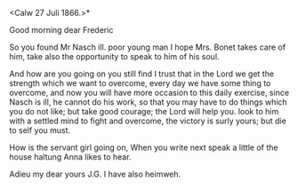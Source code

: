  <Calw 27 Juli 1866.>*

Good morning dear Frederic

So you found Mr Nasch ill. poor young man I hope Mrs. Bonet takes care of him, take also the opportunity to speak to him of his soul.

And how are you going on you still find I trust that in the Lord we get the strength which we want to overcome, every day we have some thing to overcome, and now you will have more occasion to this daily exercise, since Nasch is ill, he cannot do his work, so that you may have to do things which you do not like; but take good courage; the Lord will help you. look to him with a settled mind to fight and overcome, the victory is surly yours; but die to self you must.

How is the servant girl going on, When you write next speak a little of the house haltung Anna likes to hear.

 Adieu my dear
 yours J.G.
I have also heimweh.
